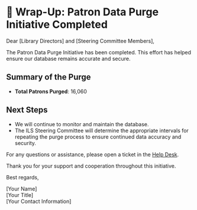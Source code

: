 # 📢 Wrap-Up: Patron Data Purge Initiative Completed

Dear [Library Directors] and [Steering Committee Members],

The Patron Data Purge Initiative has been completed. This effort has helped ensure our database remains accurate and secure.

## Summary of the Purge
- **Total Patrons Purged**: 16,060

## Next Steps
- We will continue to monitor and maintain the database.
- The ILS Steering Committee will determine the appropriate intervals for repeating the purge process to ensure continued data accuracy and security.

For any questions or assistance, please open a ticket in the [Help Desk](https://helpdesk.biblio.org/).

Thank you for your support and cooperation throughout this initiative.

Best regards,

[Your Name]  
[Your Title]  
[Your Contact Information]